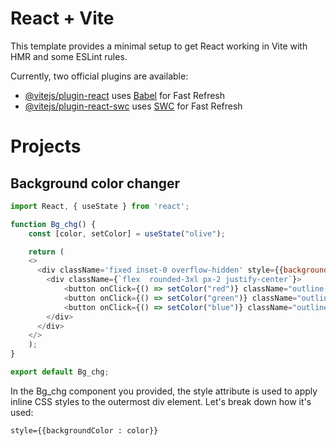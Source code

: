 # React + Vite

This template provides a minimal setup to get React working in Vite with HMR and some ESLint rules.

Currently, two official plugins are available:

- [@vitejs/plugin-react](https://github.com/vitejs/vite-plugin-react/blob/main/packages/plugin-react/README.md) uses [Babel](https://babeljs.io/) for Fast Refresh
- [@vitejs/plugin-react-swc](https://github.com/vitejs/vite-plugin-react-swc) uses [SWC](https://swc.rs/) for Fast Refresh

# Projects

## Background color changer

``` javascript
import React, { useState } from 'react';

function Bg_chg() {
    const [color, setColor] = useState("olive");

    return (
    <>
      <div className='fixed inset-0 overflow-hidden' style={{backgroundColor : color}} >
        <div className={`flex  rounded-3xl px-2 justify-center`}>
            <button onClick={() => setColor("red")} className="outline-none m-2 bg-red-600 rounded-3xl border-black" style={{backgroundColor: "red"}}>Red</button>
            <button onClick={() => setColor("green")} className="outline-none bg-green-400 rounded-3xl m-2 border-black" style={{backgroundColor:"green"}}>Green</button>
            <button onClick={() => setColor("blue")} className="outline-none bg-blue-400 rounded-3xl m-2 border-black" style={{backgroundColor: "blue"}}>Blue</button>
        </div>
      </div>
    </>
    );
}

export default Bg_chg;
```

In the Bg_chg component you provided, the style attribute is used to apply inline CSS styles to the outermost div element. Let's break down how it's used:

```
style={{backgroundColor : color}}
```